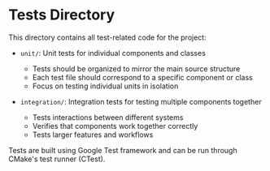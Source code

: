 # Tests Directory

This directory contains all test-related code for the project:

- `unit/`: Unit tests for individual components and classes

  - Tests should be organized to mirror the main source structure
  - Each test file should correspond to a specific component or class
  - Focus on testing individual units in isolation

- `integration/`: Integration tests for testing multiple components together
  - Tests interactions between different systems
  - Verifies that components work together correctly
  - Tests larger features and workflows

Tests are built using Google Test framework and can be run through CMake's test runner (CTest).

